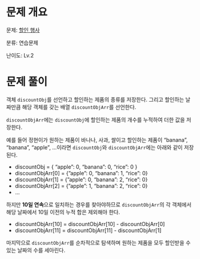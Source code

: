 # 문제 개요

문제: [할인 행사](https://school.programmers.co.kr/learn/courses/30/lessons/131127)

분류: 연습문제

난이도: Lv.2

# 문제 풀이

객체 `discountObj`를 선언하고 할인하는 제품의 종류를 저장한다.
그리고 할인하는 날짜만큼 해당 객체를 갖는 배열 `discountObjArr`를 선언한다.

`discountObjArr`에는 `discountObj`에 할인하는 제품의 개수를 누적하여 더한 값을 저장한다.

예를 들어 정현이가 원하는 제품이 바나나, 사과, 쌀이고 할인하는 제품이 “banana”, “banana”, “apple”, …이라면 `discountObj`와 `discountObjArr`에는 아래와 같이 저장된다.

- discountObj = { “apple”: 0, “banana”: 0, “rice”: 0 }
- discountObjArr[0] = {”apple”: 0, “banana”: 1, “rice”: 0}
- discountObjArr[1] = {”apple”: 0, “banana”: 2, “rice”: 0}
- discountObjArr[2] = {”apple”: 1, “banana”: 2, “rice”: 0}
- …

하지만 **10일 연속**으로 일치하는 경우를 찾아야하므로 `discountObjArr`의 각 객체에서 해당 날짜에서 10일 이전의 누적 합은 제외해야 한다.

- discountObjArr[10] = discountObjArr[10] - discountObjArr[0]
- discountObjArr[11] = discountObjArr[11] - discountObjArr[1]

마지막으로 `discountObjArr`를 순차적으로 탐색하며 원하는 제품을 모두 할인받을 수 있는 날짜의 수를 세아린다.

